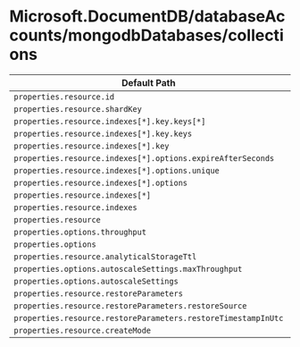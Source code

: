 # Microsoft.DocumentDB/databaseAccounts/mongodbDatabases/collections

| Default Path | Alias |
|---|---|
| `properties.resource.id` | `Microsoft.DocumentDB/databaseAccounts/mongodbDatabases/collections/resource.id` |
| `properties.resource.shardKey` | `Microsoft.DocumentDB/databaseAccounts/mongodbDatabases/collections/resource.shardKey` |
| `properties.resource.indexes[*].key.keys[*]` | `Microsoft.DocumentDB/databaseAccounts/mongodbDatabases/collections/resource.indexes[*].key.keys[*]` |
| `properties.resource.indexes[*].key.keys` | `Microsoft.DocumentDB/databaseAccounts/mongodbDatabases/collections/resource.indexes[*].key.keys` |
| `properties.resource.indexes[*].key` | `Microsoft.DocumentDB/databaseAccounts/mongodbDatabases/collections/resource.indexes[*].key` |
| `properties.resource.indexes[*].options.expireAfterSeconds` | `Microsoft.DocumentDB/databaseAccounts/mongodbDatabases/collections/resource.indexes[*].options.expireAfterSeconds` |
| `properties.resource.indexes[*].options.unique` | `Microsoft.DocumentDB/databaseAccounts/mongodbDatabases/collections/resource.indexes[*].options.unique` |
| `properties.resource.indexes[*].options` | `Microsoft.DocumentDB/databaseAccounts/mongodbDatabases/collections/resource.indexes[*].options` |
| `properties.resource.indexes[*]` | `Microsoft.DocumentDB/databaseAccounts/mongodbDatabases/collections/resource.indexes[*]` |
| `properties.resource.indexes` | `Microsoft.DocumentDB/databaseAccounts/mongodbDatabases/collections/resource.indexes` |
| `properties.resource` | `Microsoft.DocumentDB/databaseAccounts/mongodbDatabases/collections/resource` |
| `properties.options.throughput` | `Microsoft.DocumentDB/databaseAccounts/mongodbDatabases/collections/options.throughput` |
| `properties.options` | `Microsoft.DocumentDB/databaseAccounts/mongodbDatabases/collections/options` |
| `properties.resource.analyticalStorageTtl` | `Microsoft.DocumentDB/databaseAccounts/mongodbDatabases/collections/resource.analyticalStorageTtl` |
| `properties.options.autoscaleSettings.maxThroughput` | `Microsoft.DocumentDB/databaseAccounts/mongodbDatabases/collections/options.autoscaleSettings.maxThroughput` |
| `properties.options.autoscaleSettings` | `Microsoft.DocumentDB/databaseAccounts/mongodbDatabases/collections/options.autoscaleSettings` |
| `properties.resource.restoreParameters` | `Microsoft.DocumentDB/databaseAccounts/mongodbDatabases/collections/resource.restoreParameters` |
| `properties.resource.restoreParameters.restoreSource` | `Microsoft.DocumentDB/databaseAccounts/mongodbDatabases/collections/resource.restoreParameters.restoreSource` |
| `properties.resource.restoreParameters.restoreTimestampInUtc` | `Microsoft.DocumentDB/databaseAccounts/mongodbDatabases/collections/resource.restoreParameters.restoreTimestampInUtc` |
| `properties.resource.createMode` | `Microsoft.DocumentDB/databaseAccounts/mongodbDatabases/collections/resource.createMode` |

